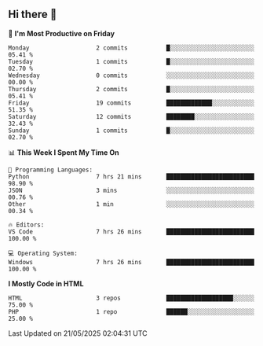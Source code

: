 ## Hi there 👋

<!--START_SECTION:waka-->
📅 **I'm Most Productive on Friday** 

```text
Monday                   2 commits           █░░░░░░░░░░░░░░░░░░░░░░░░   05.41 % 
Tuesday                  1 commits           █░░░░░░░░░░░░░░░░░░░░░░░░   02.70 % 
Wednesday                0 commits           ░░░░░░░░░░░░░░░░░░░░░░░░░   00.00 % 
Thursday                 2 commits           █░░░░░░░░░░░░░░░░░░░░░░░░   05.41 % 
Friday                   19 commits          █████████████░░░░░░░░░░░░   51.35 % 
Saturday                 12 commits          ████████░░░░░░░░░░░░░░░░░   32.43 % 
Sunday                   1 commits           █░░░░░░░░░░░░░░░░░░░░░░░░   02.70 % 
```


📊 **This Week I Spent My Time On** 

```text
💬 Programming Languages: 
Python                   7 hrs 21 mins       █████████████████████████   98.90 % 
JSON                     3 mins              ░░░░░░░░░░░░░░░░░░░░░░░░░   00.76 % 
Other                    1 min               ░░░░░░░░░░░░░░░░░░░░░░░░░   00.34 % 

🔥 Editors: 
VS Code                  7 hrs 26 mins       █████████████████████████   100.00 % 

💻 Operating System: 
Windows                  7 hrs 26 mins       █████████████████████████   100.00 % 
```

**I Mostly Code in HTML** 

```text
HTML                     3 repos             ███████████████████░░░░░░   75.00 % 
PHP                      1 repo              ██████░░░░░░░░░░░░░░░░░░░   25.00 % 
```




 Last Updated on 21/05/2025 02:04:31 UTC
<!--END_SECTION:waka-->
